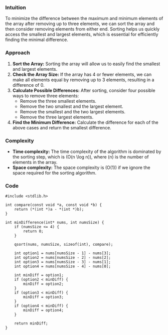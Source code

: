 ### Intuition
To minimize the difference between the maximum and minimum elements of the array after removing up to three elements, we can sort the array and then consider removing elements from either end. Sorting helps us quickly access the smallest and largest elements, which is essential for efficiently finding the minimal difference.

### Approach
1. **Sort the Array:** Sorting the array will allow us to easily find the smallest and largest elements.
2. **Check the Array Size:** If the array has 4 or fewer elements, we can make all elements equal by removing up to 3 elements, resulting in a difference of 0.
3. **Calculate Possible Differences:** After sorting, consider four possible ways to remove three elements:
   - Remove the three smallest elements.
   - Remove the two smallest and the largest element.
   - Remove the smallest and the two largest elements.
   - Remove the three largest elements.
4. **Find the Minimum Difference:** Calculate the difference for each of the above cases and return the smallest difference.

### Complexity
- **Time complexity:** The time complexity of the algorithm is dominated by the sorting step, which is \(O(n \log n)\), where \(n\) is the number of elements in the array.
- **Space complexity:** The space complexity is \(O(1)\) if we ignore the space required for the sorting algorithm.

### Code
```
#include <stdlib.h>

int compare(const void *a, const void *b) {
    return (*(int *)a - *(int *)b);
}

int minDifference(int* nums, int numsSize) {
    if (numsSize <= 4) {
        return 0;
    }

    qsort(nums, numsSize, sizeof(int), compare);

    int option1 = nums[numsSize - 1] - nums[3];
    int option2 = nums[numsSize - 2] - nums[2];
    int option3 = nums[numsSize - 3] - nums[1];
    int option4 = nums[numsSize - 4] - nums[0];

    int minDiff = option1;
    if (option2 < minDiff) {
        minDiff = option2;
    }
    if (option3 < minDiff) {
        minDiff = option3;
    }
    if (option4 < minDiff) {
        minDiff = option4;
    }

    return minDiff;
}
```

